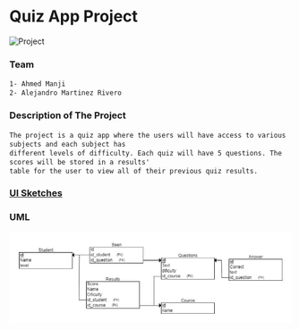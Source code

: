 # Quiz App Project
![Project](https://github.com/TheDataNomad/QuizApp/workflows/Project/badge.svg)
### Team
    1- Ahmed Manji 
    2- Alejandro Martinez Rivero 


### Description of The Project
    The project is a quiz app where the users will have access to various subjects and each subject has 
    different levels of difficulty. Each quiz will have 5 questions. The scores will be stored in a results' 
    table for the user to view all of their previous quiz results.
    
### [UI Sketches](https://xd.adobe.com/view/d94efb68-d351-46ca-98bc-ee983b5b5b4f-8c1d/)
    
  
### UML 
![UML](./UML.jpg)
